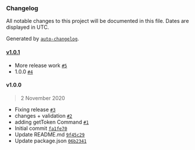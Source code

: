 ### Changelog

All notable changes to this project will be documented in this file. Dates are displayed in UTC.

Generated by [`auto-changelog`](https://github.com/CookPete/auto-changelog).

#### [v1.0.1](https://github.com/gagoar/github-app-installation-token/compare/v1.0.0...v1.0.1)

- More release work [`#5`](https://github.com/gagoar/github-app-installation-token/pull/5)
- 1.0.0 [`#4`](https://github.com/gagoar/github-app-installation-token/pull/4)

#### v1.0.0

> 2 November 2020

- Fixing release [`#3`](https://github.com/gagoar/github-app-installation-token/pull/3)
- changes + validation [`#2`](https://github.com/gagoar/github-app-installation-token/pull/2)
- adding getToken Command [`#1`](https://github.com/gagoar/github-app-installation-token/pull/1)
- Initial commit [`fa1fe70`](https://github.com/gagoar/github-app-installation-token/commit/fa1fe7080d18eda7cf91ec0ce2b4cef47fbb67e2)
- Update README.md [`9f45c29`](https://github.com/gagoar/github-app-installation-token/commit/9f45c29fa58e63d2d331fd7ab4babb420fd42e10)
- Update package.json [`06b2341`](https://github.com/gagoar/github-app-installation-token/commit/06b2341b7ff0c061a8c99e6fa104c1470ffc1c5c)
